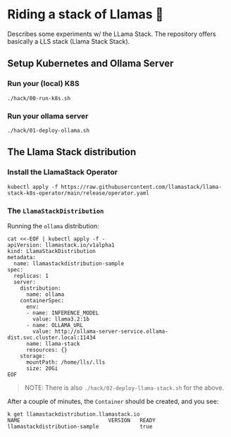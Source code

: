 # Riding a stack of Llamas 🦙

Describes some experiments w/ the LLama Stack. The repository offers basically a LLS stack (Llama Stack Stack).

## Setup Kubernetes and Ollama Server

### Run your (local) K8S

```shell
./hack/00-run-k8s.sh
```

### Run your ollama server

```shell
./hack/01-deploy-ollama.sh
```

## The Llama Stack distribution

### Install the LlamaStack Operator

```
kubectl apply -f https://raw.githubusercontent.com/llamastack/llama-stack-k8s-operator/main/release/operator.yaml
```

### The `LlamaStackDistribution` 

Running the `ollama` distribution:

```shell
cat <<-EOF | kubectl apply -f -
apiVersion: llamastack.io/v1alpha1
kind: LlamaStackDistribution
metadata:
  name: llamastackdistribution-sample
spec:
  replicas: 1
  server:
    distribution:
      name: ollama
    containerSpec:
      env:
      - name: INFERENCE_MODEL
        value: llama3.2:1b
      - name: OLLAMA_URL
        value: http://ollama-server-service.ollama-dist.svc.cluster.local:11434
      name: llama-stack
      resources: {}
    storage:
      mountPath: /home/lls/.lls
      size: 20Gi
EOF
```

> NOTE: There is also `./hack/02-deploy-llama-stack.sh` for the above.

After a couple of minutes, the `Container` should be created, and you see:

```
k get llamastackdistribution.llamastack.io
NAME                            VERSION   READY
llamastackdistribution-sample             true
```
